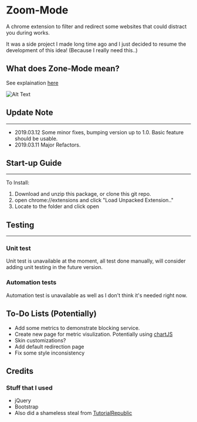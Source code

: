 # Zoom-Mode
A chrome extension to filter and redirect some websites that could distract you during works. 

It was a side project I made long time ago and I just decided to resume the development of this idea! (Because I really need this..)

## What does Zone-Mode mean? 
See explaination [here](https://www.urbandictionary.com/define.php?term=In%20The%20Zone)

![Alt Text](https://s3.amazonaws.com/tbbtforum/monthly_2017_05/a_41.gif.82860338ed5c58378c79a37763c337f5.gif
)

## Update Note
---
* 2019.03.12 Some minor fixes, bumping version up to 1.0. Basic feature should be usable.  
* 2019.03.11 Major Refactors.

## Start-up Guide
---
To Install:  
1. Download and unzip this package, or clone this git repo.
2. open chrome://extensions and click "Load Unpacked Extension.."  
3. Locate to the folder and click open

## Testing
---
### Unit test
Unit test is unavailable at the moment, all test done manually, will consider adding unit testing in the future version.

### Automation tests
Automation test is unavailable as well as I don't think it's needed right now.


## To-Do Lists (Potentially)
* Add some metrics to demonstrate blocking service. 
* Create new page for metric visulization. Potentially using [chartJS](https://www.chartjs.org/)
* Skin customizations?
* Add default redirection page
* Fix some style inconsistency

## Credits
### Stuff that I used
* jQuery
* Bootstrap
* Also did a shameless steal from [TutorialRepublic](https://www.tutorialrepublic.com/snippets/preview.php?topic=bootstrap&file=table-with-add-and-delete-row-feature
)